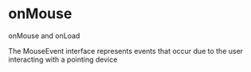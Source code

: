 # onMouse

onMouse and onLoad

The MouseEvent interface represents events that occur due to the user interacting with a pointing device
